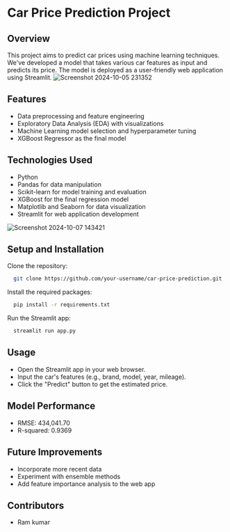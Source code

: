 # Car Price Prediction Project

## Overview

This project aims to predict car prices using machine learning techniques. We've developed a model that takes various car features as input and predicts its price. The model is deployed as a user-friendly web application using Streamlit.
![Screenshot 2024-10-05 231352](https://github.com/user-attachments/assets/d8b3a117-313b-409e-8a01-09995df98d1b)
## Features

- Data preprocessing and feature engineering
- Exploratory Data Analysis (EDA) with visualizations
- Machine Learning model selection and hyperparameter tuning
- XGBoost Regressor as the final model

## Technologies Used
- Python
- Pandas for data manipulation
- Scikit-learn for model training and evaluation
- XGBoost for the final regression model
- Matplotlib and Seaborn for data visualization
- Streamlit for web application development

![Screenshot 2024-10-07 143421](https://github.com/user-attachments/assets/08c1b556-c102-4ad0-aba2-4d05f6338971)
## Setup and Installation

Clone the repository:
```bash
  git clone https://github.com/your-username/car-price-prediction.git
```
Install the required packages:
```bash
  pip install -r requirements.txt
```
Run the Streamlit app:
```bash
  streamlit run app.py
```
## Usage

- Open the Streamlit app in your web browser.
- Input the car's features (e.g., brand, model, year, mileage).
- Click the "Predict" button to get the estimated price.

## Model Performance
- RMSE: 434,041.70
- R-squared: 0.9369

## Future Improvements

- Incorporate more recent data
- Experiment with ensemble methods
- Add feature importance analysis to the web app

## Contributors

- Ram kumar
